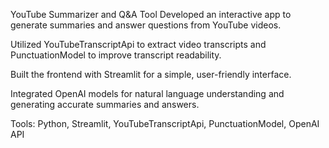 YouTube Summarizer and Q&A Tool
Developed an interactive app to generate summaries and answer questions from YouTube videos.


Utilized YouTubeTranscriptApi to extract video transcripts and PunctuationModel to improve transcript readability.


Built the frontend with Streamlit for a simple, user-friendly interface.


Integrated OpenAI models for natural language understanding and generating accurate summaries and answers.


Tools: Python, Streamlit, YouTubeTranscriptApi, PunctuationModel, OpenAI API
